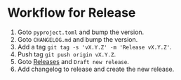 # Workflow for Release

1. Goto ``pyproject.toml`` and bump the version.
2. Goto ``CHANGELOG.md`` and bump the version.
3. Add a tag ``git tag -s 'vX.Y.Z' -m 'Release vX.Y.Z'``.
4. Push tag ``git push origin vX.Y.Z``.
5. Goto [Releases] and ``Draft new release``.
6. Add changelog to release and create the new release.

[Releases]: https://github.com/instructions-d-installation/installation-instruction/releases